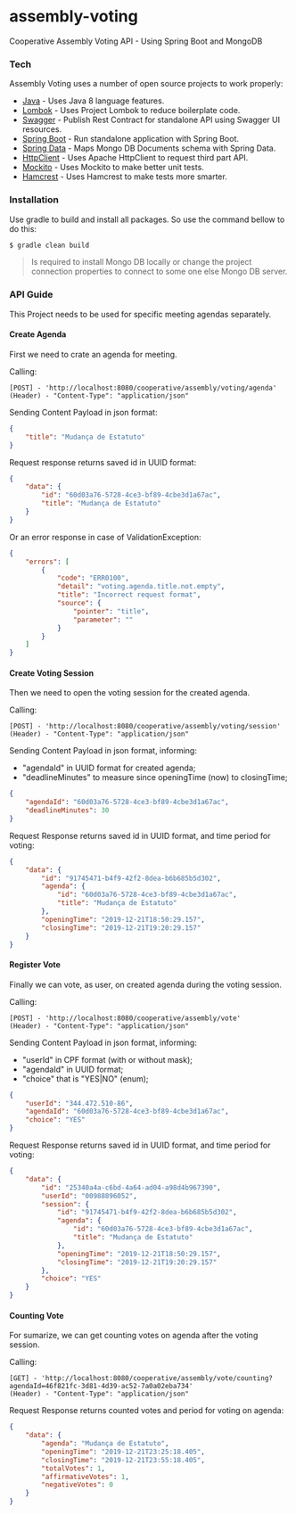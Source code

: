 # assembly-voting
Cooperative Assembly Voting API - Using Spring Boot and MongoDB

### Tech

Assembly Voting uses a number of open source projects to work properly:

* [Java] - Uses Java 8 language features.
* [Lombok] - Uses Project Lombok to reduce boilerplate code.
* [Swagger] - Publish Rest Contract for standalone API using Swagger UI resources.
* [Spring Boot] - Run standalone application with Spring Boot.
* [Spring Data] - Maps Mongo DB Documents schema with Spring Data.
* [HttpClient] - Uses Apache HttpClient to request third part API.
* [Mockito] - Uses Mockito to make better unit tests.
* [Hamcrest] - Uses Hamcrest to make tests more smarter.

### Installation
Use gradle to build and install all packages. So use the command bellow to do this:

```sh
$ gradle clean build
```

> Is required to install Mongo DB locally 
> or change the project connection properties 
> to connect to some one else Mongo DB server.

### API Guide

This Project needs to be used for specific meeting agendas separately.

#### Create Agenda

First we need to crate an agenda for meeting.

Calling:

```
[POST] - 'http://localhost:8080/cooperative/assembly/voting/agenda'
(Header) - "Content-Type": "application/json"
```

Sending Content Payload in json format:

```json
{
    "title": "Mudança de Estatuto"
}
```

Request response returns saved id in UUID format:

```json
{
    "data": {
        "id": "60d03a76-5728-4ce3-bf89-4cbe3d1a67ac",
        "title": "Mudança de Estatuto"
    }
}
```

Or an error response in case of ValidationException:

```json
{
    "errors": [
        {
            "code": "ERR0100",
            "detail": "voting.agenda.title.not.empty",
            "title": "Incorrect request format",
            "source": {
                "pointer": "title",
                "parameter": ""
            }
        }
    ]
}
```

#### Create Voting Session

Then we need to open the voting session for the created agenda.

Calling:

```
[POST] - 'http://localhost:8080/cooperative/assembly/voting/session'
(Header) - "Content-Type": "application/json"
```

Sending Content Payload in json format, informing:
- "agendaId" in UUID format for created agenda;
- "deadlineMinutes" to measure since openingTime (now) to closingTime;

```json
{
	"agendaId": "60d03a76-5728-4ce3-bf89-4cbe3d1a67ac",
	"deadlineMinutes": 30
}
```

Request Response returns saved id in UUID format, and time period for voting:

```json
{
    "data": {
        "id": "91745471-b4f9-42f2-8dea-b6b685b5d302",
        "agenda": {
            "id": "60d03a76-5728-4ce3-bf89-4cbe3d1a67ac",
            "title": "Mudança de Estatuto"
        },
        "openingTime": "2019-12-21T18:50:29.157",
        "closingTime": "2019-12-21T19:20:29.157"
    }
}
```

#### Register Vote

Finally we can vote, as user, on created agenda during the voting session.

Calling:

```
[POST] - 'http://localhost:8080/cooperative/assembly/vote'
(Header) - "Content-Type": "application/json"
```

Sending Content Payload in json format, informing:
- "userId" in CPF format (with or without mask);
- "agendaId" in UUID format;
- "choice" that is "YES|NO" (enum);

```json
{
	"userId": "344.472.510-86",
	"agendaId": "60d03a76-5728-4ce3-bf89-4cbe3d1a67ac",
	"choice": "YES"
}
```

Request Response returns saved id in UUID format, and time period for voting:

```json
{
    "data": {
        "id": "25340a4a-c6bd-4a64-ad04-a98d4b967390",
        "userId": "00988896052",
        "session": {
            "id": "91745471-b4f9-42f2-8dea-b6b685b5d302",
            "agenda": {
                "id": "60d03a76-5728-4ce3-bf89-4cbe3d1a67ac",
                "title": "Mudança de Estatuto"
            },
            "openingTime": "2019-12-21T18:50:29.157",
            "closingTime": "2019-12-21T19:20:29.157"
        },
        "choice": "YES"
    }
}
```

#### Counting Vote

For sumarize, we can get counting votes on agenda after the voting session.

Calling:

```
[GET] - 'http://localhost:8080/cooperative/assembly/vote/counting?agendaId=46f821fc-3d81-4d39-ac52-7a0a02eba734'
(Header) - "Content-Type": "application/json"
```

Request Response returns counted votes and period for voting on agenda:

```json
{
    "data": {
        "agenda": "Mudança de Estatuto",
        "openingTime": "2019-12-21T23:25:18.405",
        "closingTime": "2019-12-21T23:55:18.405",
        "totalVotes": 1,
        "affirmativeVotes": 1,
        "negativeVotes": 0
    }
}
```

[Java]: <https://www.oracle.com/technetwork/pt/java/javase/downloads/jdk8-downloads-2133151.html>
[Spring Boot]: <https://start.spring.io/>
[Swagger]: <https://springfox.github.io/springfox/docs/current/>
[Lombok]: <https://projectlombok.org/>
[Spring Data]: <https://spring.io/projects/spring-data>
[HttpClient]: <https://hc.apache.org/>
[Mockito]: <https://site.mockito.org/>
[Hamcrest]: <http://hamcrest.org/JavaHamcrest/>